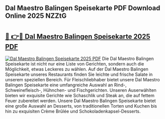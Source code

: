 ## Dal Maestro Balingen Speisekarte PDF Download Online 2025 NZZtG

# <h2><a href="http://gc7z3u.nevu.top/?p=Dal+Maestro+Balingen+Speisekarte">🔗 👉🔴 Dal Maestro Balingen Speisekarte 2025 PDF</a></h2>

[![Dal Maestro Balingen Speisekarte 2025 PDF](https://i.imgur.com/dBaPXMq.png)](http://gc7z3u.nevu.top/?p=Dal+Maestro+Balingen+Speisekarte)
Die Dal Maestro Balingen Speisekarte ist nicht nur eine Liste von Gerichten, sondern auch die Möglichkeit, etwas Leckeres zu wählen. Auf der Dal Maestro Balingen Speisekarte unseres Restaurants finden Sie leichte und frische Salate in unserem speziellen Bereich. Für Fleischliebhaber bietet unsere Dal Maestro Balingen Speisekarte eine umfangreiche Auswahl an Rind-, Schweinefleisch-, Hühnchen- und Fischgerichten. Unseren Auserwählten bieten wir exquisite Gerichte wie Schaschlik und Steak an, die auf fettem Feuer zubereitet werden. Unsere Dal Maestro Balingen Speisekarte bietet eine große Auswahl an Desserts, von traditionellen Torten und Kuchen bis hin zu exquisiten Crème Brûlée und Schokoladenkapsel-Desserts.
